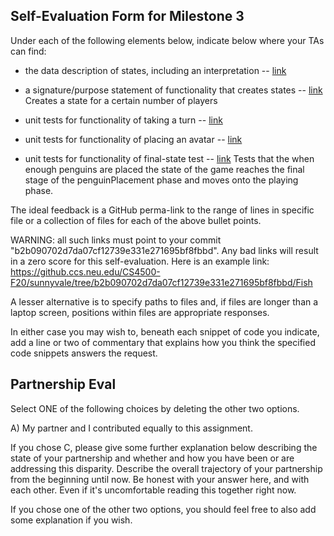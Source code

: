 ## Self-Evaluation Form for Milestone 3

Under each of the following elements below, indicate below where your
TAs can find:

- the data description of states, including an interpretation --
  [link](https://github.ccs.neu.edu/CS4500-F20/sunnyvale/blob/b2b090702d7da07cf12739e331e271695bf8fbbd/Fish/Common/src/models/gameState/gameState.ts#L48)

- a signature/purpose statement of functionality that creates states --
  [link](https://github.ccs.neu.edu/CS4500-F20/sunnyvale/blob/b2b090702d7da07cf12739e331e271695bf8fbbd/Fish/Common/src/models/gameState/gameState.ts#L71)
  Creates a state for a certain number of players

- unit tests for functionality of taking a turn --
  [link](https://github.ccs.neu.edu/CS4500-F20/sunnyvale/blob/b2b090702d7da07cf12739e331e271695bf8fbbd/Fish/Common/src/models/gameState/gameState.ts#L71)

- unit tests for functionality of placing an avatar --
  [link](https://github.ccs.neu.edu/CS4500-F20/sunnyvale/blob/b2b090702d7da07cf12739e331e271695bf8fbbd/Fish/Common/src/models/gameState/gameState.test.ts#L188)

- unit tests for functionality of final-state test --
  [link](https://github.ccs.neu.edu/CS4500-F20/sunnyvale/blob/b2b090702d7da07cf12739e331e271695bf8fbbd/Fish/Common/src/models/gameState/gameState.test.ts#L212)
  Tests that the when enough penguins are placed the state of the game reaches the final stage of the penguinPlacement phase and moves onto the playing phase.

The ideal feedback is a GitHub perma-link to the range of lines in specific
file or a collection of files for each of the above bullet points.

WARNING: all such links must point to your commit "b2b090702d7da07cf12739e331e271695bf8fbbd".
Any bad links will result in a zero score for this self-evaluation.
Here is an example link:
<https://github.ccs.neu.edu/CS4500-F20/sunnyvale/tree/b2b090702d7da07cf12739e331e271695bf8fbbd/Fish>

A lesser alternative is to specify paths to files and, if files are
longer than a laptop screen, positions within files are appropriate
responses.

In either case you may wish to, beneath each snippet of code you
indicate, add a line or two of commentary that explains how you think
the specified code snippets answers the request.

## Partnership Eval

Select ONE of the following choices by deleting the other two options.

A) My partner and I contributed equally to this assignment.

If you chose C, please give some further explanation below describing
the state of your partnership and whether and how you have been or are
addressing this disparity. Describe the overall trajectory of your
partnership from the beginning until now. Be honest with your answer
here, and with each other. Even if it's uncomfortable reading this
together right now.

If you chose one of the other two options, you should feel free to
also add some explanation if you wish.
